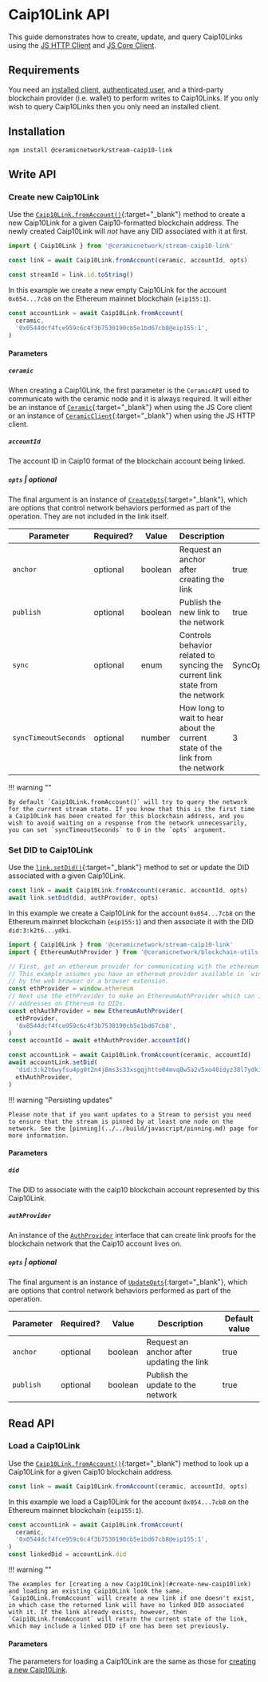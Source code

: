 # Caip10Link API

This guide demonstrates how to create, update, and query Caip10Links using the [JS HTTP Client](../../build/javascript/installation.md#js-http-client) and [JS Core Client](../../build/javascript/installation.md#js-core-client).

## **Requirements**

You need an [installed client](../../build/javascript/installation.md), [authenticated user](../../build/javascript/authentication.md), and a third-party blockchain provider (i.e. wallet) to perform writes to Caip10Links. If you only wish to query Caip10Links then you only need an installed client.

## **Installation**

`npm install @ceramicnetwork/stream-caip10-link`

## **Write API**

### **Create new Caip10Link**

Use the [`Caip10Link.fromAccount()`](https://developers.ceramic.network/reference/typescript/classes/_ceramicnetwork_stream_caip10_link.caip10link-1.html#fromaccount){:target="\_blank"} method to create a new Caip10Link for a given Caip10-formatted blockchain address. The newly created Caip10Link will _not_ have any DID associated with it at first.

```javascript
import { Caip10Link } from '@ceramicnetwork/stream-caip10-link'

const link = await Caip10Link.fromAccount(ceramic, accountId, opts)

const streamId = link.id.toString()
```

In this example we create a new empty Caip10Link for the account `0x054...7cb8` on the Ethereum mainnet blockchain (`eip155:1`).

```javascript
const accountLink = await Caip10Link.fromAccount(
  ceramic,
  '0x0544dcf4fce959c6c4f3b7530190cb5e1bd67cb8@eip155:1',
)
```

#### Parameters

##### `ceramic`

When creating a Caip10Link, the first parameter is the `CeramicAPI` used to communicate with the ceramic node and it is always required. It will either be an instance of [`Ceramic`](https://developers.ceramic.network/reference/typescript/classes/_ceramicnetwork_core.ceramic-1.html){:target="\_blank"} when using the JS Core client or an instance of [`CeramicClient`](https://developers.ceramic.network/reference/typescript/classes/_ceramicnetwork_http_client.ceramicclient.html){:target="\_blank"} when using the JS HTTP client.

##### `accountId`

The account ID in Caip10 format of the blockchain account being linked.

##### `opts` | optional

The final argument is an instance of [`CreateOpts`](https://developers.ceramic.network/reference/typescript/interfaces/_ceramicnetwork_common.createopts-1.html){:target="\_blank"}, which are options that control network behaviors performed as part of the operation. They are not included in the link itself.

| Parameter            | Required? | Value   | Description                                                                   | Default value            |
| -------------------- | --------- | ------- | ----------------------------------------------------------------------------- | ------------------------ |
| `anchor`             | optional  | boolean | Request an anchor after creating the link                                     | true                     |
| `publish`            | optional  | boolean | Publish the new link to the network                                           | true                     |
| `sync`               | optional  | enum    | Controls behavior related to syncing the current link state from the network  | SyncOptions.PREFER_CACHE |
| `syncTimeoutSeconds` | optional  | number  | How long to wait to hear about the current state of the link from the network | 3                        |

!!! warning ""

    By default `Caip10Link.fromAccount()` will try to query the network for the current stream state. If you know that this is the first time a Caip10Link has been created for this blockchain address, and you wish to avoid waiting on a response from the network unnecessarily, you can set `syncTimeoutSeconds` to 0 in the `opts` argument.

### **Set DID to Caip10Link**

Use the [`link.setDid()`](https://developers.ceramic.network/reference/typescript/classes/_ceramicnetwork_stream_caip10_link.caip10link-1.html#setdid){:target="\_blank"} method to set or update the DID associated with a given Caip10Link.

```javascript
const link = await Caip10Link.fromAccount(ceramic, accountId, opts)
await link.setDid(did, authProvider, opts)
```

In this example we create a Caip10Link for the account `0x054...7cb8` on the Ethereum mainnet blockchain (`eip155:1`) and then associate it with the DID `did:3:k2t6...ydki`.

```javascript
import { Caip10Link } from '@ceramicnetwork/stream-caip10-link'
import { EthereumAuthProvider } from '@ceramicnetwork/blockchain-utils-linking'

// First, get an ethereum provider for communicating with the ethereum blockchain.
// This example assumes you have an ethereum provider available in `window.ethereum`, provided
// by the web browser or a browser extension.
const ethProvider = window.ethereum
// Next use the ethProvider to make an EthereumAuthProvider which can issue LinkProofs linking
// addresses on Ethereum to DIDs.
const ethAuthProvider = new EthereumAuthProvider(
  ethProvider,
  '0x0544dcf4fce959c6c4f3b7530190cb5e1bd67cb8',
)
const accountId = await ethAuthProvider.accountId()

const accountLink = await Caip10Link.fromAccount(ceramic, accountId)
await accountLink.setDid(
  'did:3:k2t6wyfsu4pg0t2n4j8ms3s33xsgqjhtto04mvq8w5a2v5xo48idyz38l7ydki',
  ethAuthProvider,
)
```

!!! warning "Persisting updates"

    Please note that if you want updates to a Stream to persist you need to ensure that the stream is pinned by at least one node on the network. See the [pinning](../../build/javascript/pinning.md) page for more information.

#### Parameters

##### `did`

The DID to associate with the caip10 blockchain account represented by this Caip10Link.

##### `authProvider`

An instance of the [`AuthProvider`](https://developers.ceramic.network/reference/typescript/interfaces/_ceramicnetwork_blockchain_utils_linking.authprovider-1.html) interface that can create link proofs for the blockchain network that the Caip10 account lives on.

##### `opts` | optional

The final argument is an instance of [`UpdateOpts`](https://developers.ceramic.network/reference/typescript/interfaces/_ceramicnetwork_common.updateopts-1.html){:target="\_blank"}, which are options that control network behaviors performed as part of the operation.

| Parameter | Required? | Value   | Description                               | Default value |
| --------- | --------- | ------- | ----------------------------------------- | ------------- |
| `anchor`  | optional  | boolean | Request an anchor after updating the link | true          |
| `publish` | optional  | boolean | Publish the update to the network         | true          |

## **Read API**

### **Load a Caip10Link**

Use the [`Caip10Link.fromAccount()`](https://developers.ceramic.network/reference/typescript/classes/_ceramicnetwork_stream_caip10_link.caip10link-1.html#fromaccount){:target="\_blank"} method to look up a Caip10Link for a given Caip10 blockchain address.

```javascript
const link = await Caip10Link.fromAccount(ceramic, accountId, opts)
```

In this example we load a Caip10Link for the account `0x054...7cb8` on the Ethereum mainnet blockchain (`eip155:1`).

```javascript
const accountLink = await Caip10Link.fromAccount(
  ceramic,
  '0x0544dcf4fce959c6c4f3b7530190cb5e1bd67cb8@eip155:1',
)
const linkedDid = accountLink.did
```

!!! warning ""

    The examples for [creating a new Caip10Link](#create-new-caip10link) and loading an existing Caip10Link look the same. `Caip10Link.fromAccount` will create a new link if one doesn't exist, in which case the returned link will have no linked DID associated with it. If the link already exists, however, then `Caip10Link.fromAccount` will return the current state of the link, which may include a linked DID if one has been set previously.

#### Parameters

The parameters for loading a Caip10Link are the same as those for [creating a new Caip10Link](#create-new-caip10link).
